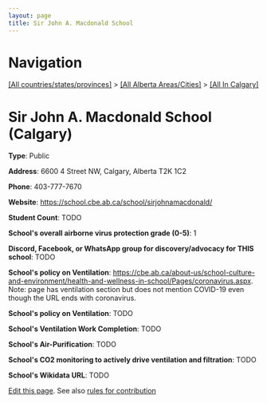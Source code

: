 ```yaml
---
layout: page
title: Sir John A. Macdonald School
---
```

# Navigation

[[All countries/states/provinces]](../../..) > [[All Alberta Areas/Cities]](../..) > [[All In Calgary]](..)

# Sir John A. Macdonald School (Calgary)

**Type**: Public

**Address**: 6600 4 Street NW, Calgary, Alberta T2K 1C2

**Phone**: 403-777-7670

**Website**: <https://school.cbe.ab.ca/school/sirjohnamacdonald/>

**Student Count**: TODO

**School's overall airborne virus protection grade (0-5)**: 1

**Discord, Facebook, or WhatsApp group for discovery/advocacy for THIS school**: TODO

**School's policy on Ventilation**: <https://cbe.ab.ca/about-us/school-culture-and-environment/health-and-wellness-in-school/Pages/coronavirus.aspx>. Note: page has ventilation section but does not mention COVID-19 even though the URL ends with coronavirus.

**School's policy on Ventilation**: TODO

**School's Ventilation Work Completion**: TODO

**School's Air-Purification**: TODO

**School's CO2 monitoring to actively drive ventilation and filtration**: TODO

**School's Wikidata URL**: TODO


[Edit this page](https://github.com/ventilate-schools/AB/edit/main/./Calgary/Sir_John_A._Macdonald_School.md). See also [rules for contribution](../../../contribution-rules/)